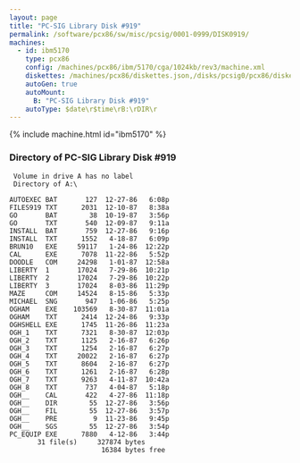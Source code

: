 ```yaml
---
layout: page
title: "PC-SIG Library Disk #919"
permalink: /software/pcx86/sw/misc/pcsig/0001-0999/DISK0919/
machines:
  - id: ibm5170
    type: pcx86
    config: /machines/pcx86/ibm/5170/cga/1024kb/rev3/machine.xml
    diskettes: /machines/pcx86/diskettes.json,/disks/pcsig0/pcx86/diskettes.json
    autoGen: true
    autoMount:
      B: "PC-SIG Library Disk #919"
    autoType: $date\r$time\rB:\rDIR\r
---
```


{% include machine.html id="ibm5170" %}

### Directory of PC-SIG Library Disk #919

     Volume in drive A has no label
     Directory of A:\

    AUTOEXEC BAT       127  12-27-86   6:08p
    FILES919 TXT      2031  12-10-87   8:38a
    GO       BAT        38  10-19-87   3:56p
    GO       TXT       540  12-09-87   9:11a
    INSTALL  BAT       759  12-27-86   9:16p
    INSTALL  TXT      1552   4-18-87   6:09p
    BRUN10   EXE     59117   1-24-86  12:22p
    CAL      EXE      7078  11-22-86   5:52p
    DOODLE   COM     24298   1-01-87  12:58a
    LIBERTY  1       17024   7-29-86  10:21p
    LIBERTY  2       17024   7-29-86  10:22p
    LIBERTY  3       17024   8-03-86  11:29p
    MAZE     COM     14524   8-15-86   5:33p
    MICHAEL  SNG       947   1-06-86   5:25p
    OGHAM    EXE    103569   8-30-87  11:01a
    OGHAM    TXT      2414  12-24-86   9:33p
    OGHSHELL EXE      1745  11-26-86  11:23a
    OGH_1    TXT      7321   8-30-87  12:03p
    OGH_2    TXT      1125   2-16-87   6:26p
    OGH_3    TXT      1254   2-16-87   6:27p
    OGH_4    TXT     20022   2-16-87   6:27p
    OGH_5    TXT      8604   2-16-87   6:27p
    OGH_6    TXT      1261   2-16-87   6:28p
    OGH_7    TXT      9263   4-11-87  10:42a
    OGH_8    TXT       737   4-04-87   5:18p
    OGH__    CAL       422   4-27-86  11:18p
    OGH__    DIR        55  12-27-86   3:56p
    OGH__    FIL        55  12-27-86   3:57p
    OGH__    PRE         9  11-23-86   9:45p
    OGH__    SGS        55  12-27-86   3:54p
    PC_EQUIP EXE      7880   4-12-86   3:44p
           31 file(s)     327874 bytes
                           16384 bytes free
